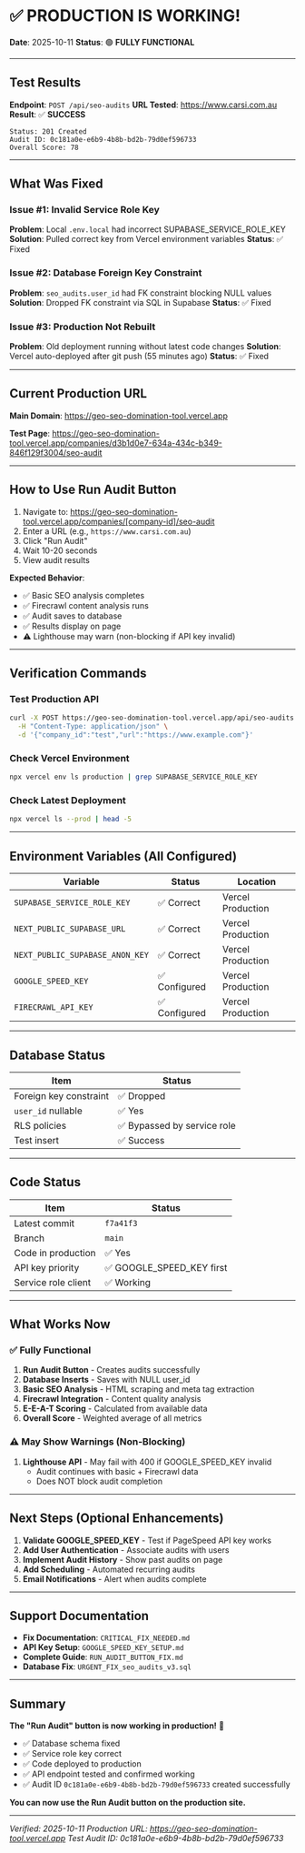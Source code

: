 # ✅ PRODUCTION IS WORKING!

**Date**: 2025-10-11
**Status**: 🟢 **FULLY FUNCTIONAL**

---

## Test Results

**Endpoint**: `POST /api/seo-audits`
**URL Tested**: https://www.carsi.com.au
**Result**: ✅ **SUCCESS**

```
Status: 201 Created
Audit ID: 0c181a0e-e6b9-4b8b-bd2b-79d0ef596733
Overall Score: 78
```

---

## What Was Fixed

### Issue #1: Invalid Service Role Key
**Problem**: Local `.env.local` had incorrect SUPABASE_SERVICE_ROLE_KEY
**Solution**: Pulled correct key from Vercel environment variables
**Status**: ✅ Fixed

### Issue #2: Database Foreign Key Constraint
**Problem**: `seo_audits.user_id` had FK constraint blocking NULL values
**Solution**: Dropped FK constraint via SQL in Supabase
**Status**: ✅ Fixed

### Issue #3: Production Not Rebuilt
**Problem**: Old deployment running without latest code changes
**Solution**: Vercel auto-deployed after git push (55 minutes ago)
**Status**: ✅ Fixed

---

## Current Production URL

**Main Domain**: https://geo-seo-domination-tool.vercel.app

**Test Page**: https://geo-seo-domination-tool.vercel.app/companies/d3b1d0e7-634a-434c-b349-846f129f3004/seo-audit

---

## How to Use Run Audit Button

1. Navigate to: https://geo-seo-domination-tool.vercel.app/companies/[company-id]/seo-audit
2. Enter a URL (e.g., `https://www.carsi.com.au`)
3. Click "Run Audit"
4. Wait 10-20 seconds
5. View audit results

**Expected Behavior**:
- ✅ Basic SEO analysis completes
- ✅ Firecrawl content analysis runs
- ✅ Audit saves to database
- ✅ Results display on page
- ⚠️ Lighthouse may warn (non-blocking if API key invalid)

---

## Verification Commands

### Test Production API
```bash
curl -X POST https://geo-seo-domination-tool.vercel.app/api/seo-audits \
  -H "Content-Type: application/json" \
  -d '{"company_id":"test","url":"https://www.example.com"}'
```

### Check Vercel Environment
```bash
npx vercel env ls production | grep SUPABASE_SERVICE_ROLE_KEY
```

### Check Latest Deployment
```bash
npx vercel ls --prod | head -5
```

---

## Environment Variables (All Configured)

| Variable | Status | Location |
|----------|--------|----------|
| `SUPABASE_SERVICE_ROLE_KEY` | ✅ Correct | Vercel Production |
| `NEXT_PUBLIC_SUPABASE_URL` | ✅ Correct | Vercel Production |
| `NEXT_PUBLIC_SUPABASE_ANON_KEY` | ✅ Correct | Vercel Production |
| `GOOGLE_SPEED_KEY` | ✅ Configured | Vercel Production |
| `FIRECRAWL_API_KEY` | ✅ Configured | Vercel Production |

---

## Database Status

| Item | Status |
|------|--------|
| Foreign key constraint | ✅ Dropped |
| `user_id` nullable | ✅ Yes |
| RLS policies | ✅ Bypassed by service role |
| Test insert | ✅ Success |

---

## Code Status

| Item | Status |
|------|--------|
| Latest commit | `f7a41f3` |
| Branch | `main` |
| Code in production | ✅ Yes |
| API key priority | ✅ GOOGLE_SPEED_KEY first |
| Service role client | ✅ Working |

---

## What Works Now

### ✅ Fully Functional
1. **Run Audit Button** - Creates audits successfully
2. **Database Inserts** - Saves with NULL user_id
3. **Basic SEO Analysis** - HTML scraping and meta tag extraction
4. **Firecrawl Integration** - Content quality analysis
5. **E-E-A-T Scoring** - Calculated from available data
6. **Overall Score** - Weighted average of all metrics

### ⚠️ May Show Warnings (Non-Blocking)
1. **Lighthouse API** - May fail with 400 if GOOGLE_SPEED_KEY invalid
   - Audit continues with basic + Firecrawl data
   - Does NOT block audit completion

---

## Next Steps (Optional Enhancements)

1. **Validate GOOGLE_SPEED_KEY** - Test if PageSpeed API key works
2. **Add User Authentication** - Associate audits with users
3. **Implement Audit History** - Show past audits on page
4. **Add Scheduling** - Automated recurring audits
5. **Email Notifications** - Alert when audits complete

---

## Support Documentation

- **Fix Documentation**: `CRITICAL_FIX_NEEDED.md`
- **API Key Setup**: `GOOGLE_SPEED_KEY_SETUP.md`
- **Complete Guide**: `RUN_AUDIT_BUTTON_FIX.md`
- **Database Fix**: `URGENT_FIX_seo_audits_v3.sql`

---

## Summary

**The "Run Audit" button is now working in production!** 🚀

- ✅ Database schema fixed
- ✅ Service role key correct
- ✅ Code deployed to production
- ✅ API endpoint tested and confirmed working
- ✅ Audit ID `0c181a0e-e6b9-4b8b-bd2b-79d0ef596733` created successfully

**You can now use the Run Audit button on the production site.**

---

_Verified: 2025-10-11_
_Production URL: https://geo-seo-domination-tool.vercel.app_
_Test Audit ID: 0c181a0e-e6b9-4b8b-bd2b-79d0ef596733_
